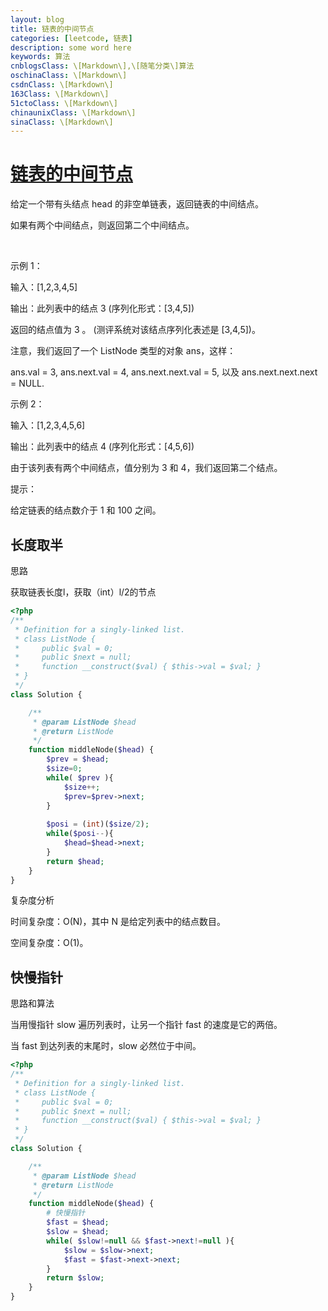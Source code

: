 ```yaml
---
layout: blog
title: 链表的中间节点
categories: [leetcode, 链表]
description: some word here
keywords: 算法
cnblogsClass: \[Markdown\],\[随笔分类\]算法
oschinaClass: \[Markdown\]
csdnClass: \[Markdown\]
163Class: \[Markdown\]
51ctoClass: \[Markdown\]
chinaunixClass: \[Markdown\]
sinaClass: \[Markdown\]
---
```


# [链表的中间节点](https://leetcode-cn.com/problems/middle-of-the-linked-list/solution/)

给定一个带有头结点 head 的非空单链表，返回链表的中间结点。

如果有两个中间结点，则返回第二个中间结点。

 

示例 1：

输入：[1,2,3,4,5]

输出：此列表中的结点 3 (序列化形式：[3,4,5])

返回的结点值为 3 。 (测评系统对该结点序列化表述是 [3,4,5])。

注意，我们返回了一个 ListNode 类型的对象 ans，这样：

ans.val = 3, ans.next.val = 4, ans.next.next.val = 5, 以及 ans.next.next.next = NULL.

示例 2：

输入：[1,2,3,4,5,6]

输出：此列表中的结点 4 (序列化形式：[4,5,6])

由于该列表有两个中间结点，值分别为 3 和 4，我们返回第二个结点。
 

提示：

给定链表的结点数介于 1 和 100 之间。


## 长度取半
思路

获取链表长度l，获取（int）l/2的节点

```php
<?php
/**
 * Definition for a singly-linked list.
 * class ListNode {
 *     public $val = 0;
 *     public $next = null;
 *     function __construct($val) { $this->val = $val; }
 * }
 */
class Solution {

    /**
     * @param ListNode $head
     * @return ListNode
     */
    function middleNode($head) {
        $prev = $head;
        $size=0;
        while( $prev ){
            $size++;
            $prev=$prev->next;
        }
        
        $posi = (int)($size/2);
        while($posi--){
            $head=$head->next;
        }
        return $head;
    }
}
```
复杂度分析

时间复杂度：O(N)，其中 N 是给定列表中的结点数目。

空间复杂度：O(1)。

## 快慢指针
思路和算法

当用慢指针 slow 遍历列表时，让另一个指针 fast 的速度是它的两倍。

当 fast 到达列表的末尾时，slow 必然位于中间。

```php
<?php
/**
 * Definition for a singly-linked list.
 * class ListNode {
 *     public $val = 0;
 *     public $next = null;
 *     function __construct($val) { $this->val = $val; }
 * }
 */
class Solution {

    /**
     * @param ListNode $head
     * @return ListNode
     */
    function middleNode($head) {      
        # 快慢指针
        $fast = $head;
        $slow = $head;
        while( $slow!=null && $fast->next!=null ){
            $slow = $slow->next;
            $fast = $fast->next->next;
        }
        return $slow;
    }
}
```

